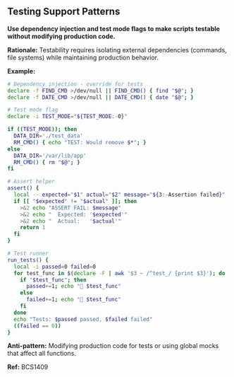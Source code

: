 ## Testing Support Patterns

**Use dependency injection and test mode flags to make scripts testable without modifying production code.**

**Rationale:** Testability requires isolating external dependencies (commands, file systems) while maintaining production behavior.

**Example:**
```bash
# Dependency injection - override for tests
declare -f FIND_CMD >/dev/null || FIND_CMD() { find "$@"; }
declare -f DATE_CMD >/dev/null || DATE_CMD() { date "$@"; }

# Test mode flag
declare -i TEST_MODE="${TEST_MODE:-0}"

if ((TEST_MODE)); then
  DATA_DIR='./test_data'
  RM_CMD() { echo "TEST: Would remove $*"; }
else
  DATA_DIR='/var/lib/app'
  RM_CMD() { rm "$@"; }
fi

# Assert helper
assert() {
  local -- expected="$1" actual="$2" message="${3:-Assertion failed}"
  if [[ "$expected" != "$actual" ]]; then
    >&2 echo "ASSERT FAIL: $message"
    >&2 echo "  Expected: '$expected'"
    >&2 echo "  Actual:   '$actual'"
    return 1
  fi
}

# Test runner
run_tests() {
  local -i passed=0 failed=0
  for test_func in $(declare -F | awk '$3 ~ /^test_/ {print $3}'); do
    if "$test_func"; then
      passed+=1; echo " $test_func"
    else
      failed+=1; echo " $test_func"
    fi
  done
  echo "Tests: $passed passed, $failed failed"
  ((failed == 0))
}
```

**Anti-pattern:** Modifying production code for tests or using global mocks that affect all functions.

**Ref:** BCS1409
